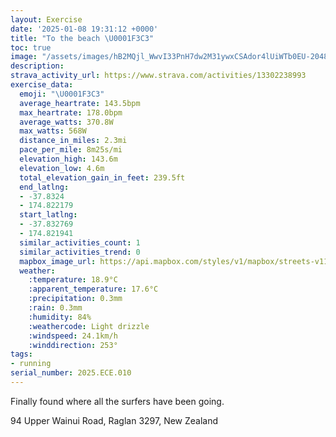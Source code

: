 ```yaml
---
layout: Exercise
date: '2025-01-08 19:31:12 +0000'
title: "To the beach \U0001F3C3"
toc: true
image: "/assets/images/hB2MQjl_WwvI33PnH7dw2M31ywxCSAdor4lUiWTb0EU-2048x1536.jpg.jpeg"
description:
strava_activity_url: https://www.strava.com/activities/13302238993
exercise_data:
  emoji: "\U0001F3C3"
  average_heartrate: 143.5bpm
  max_heartrate: 178.0bpm
  average_watts: 370.8W
  max_watts: 568W
  distance_in_miles: 2.3mi
  pace_per_mile: 8m25s/mi
  elevation_high: 143.6m
  elevation_low: 4.6m
  total_elevation_gain_in_feet: 239.5ft
  end_latlng:
  - -37.8324
  - 174.822179
  start_latlng:
  - -37.832769
  - 174.821941
  similar_activities_count: 1
  similar_activities_trend: 0
  mapbox_image_url: https://api.mapbox.com/styles/v1/mapbox/streets-v11/static/path-5+787af2-1.0(fb%7CeFy~_j%60%40iEyC_Ac%40mAu%40eAy%40g%40%5BKEmCkBeAo%40yAeAqIyF%5B%5BQ_%40Oe%40y%40mDOWI%40IVSzBYnF%40lAL%7CA%60%40xBZ%7C%40x%40lABJAJGHMAQK%7BAoA%5BMQ%3FaBROHMXA%60%40BL%3FRENCPC%40EAKOISKGCBAJGRm%40Hk%40VMBS%3FKEIKYe%40Sk%40S%5BQGo%40Gg%40W%5Dc%40u%40MBGf%40%5Dd%40QBMAUQk%40KSOw%40GMOSQIa%40Aw%40DUDGCQa%40c%40u%40C%5BIKMCKIEI%3Fe%40GMKI%7B%40Ya%40WS%3F%40DGBEDSj%40Ux%40CXAAt%5E%7CKHANBTHTZdA%60ANFVCJQBOCMCMQWUUQYSi%40W%7DASwAEy%40As%40FsBNgBAUDQJeABy%40BEHLP%60Ar%40jCRd%40RV%5EVj%40ZnA%7C%40%5CPdBpApBnAp%40h%40~B~ApBlAxAfAlBfAvCpB),pin-s-s+e5b22e(174.82237,-37.8322),pin-s-f+89ae00(174.82260999999994,-37.83181999999998)/auto/800x800?access_token=pk.eyJ1Ijoiam9zaGJlY2ttYW4iLCJhIjoiY205eWR2aDd1MWZ6djJrbXc4a3M0bWZleiJ9.XiG9OWkNcZk2QzjJbxLB4A
  weather:
    :temperature: 18.9°C
    :apparent_temperature: 17.6°C
    :precipitation: 0.3mm
    :rain: 0.3mm
    :humidity: 84%
    :weathercode: Light drizzle
    :windspeed: 24.1km/h
    :winddirection: 253°
tags:
- running
serial_number: 2025.ECE.010
---
```

Finally found where all the surfers have been going.

94 Upper Wainui Road, Raglan 3297, New Zealand

